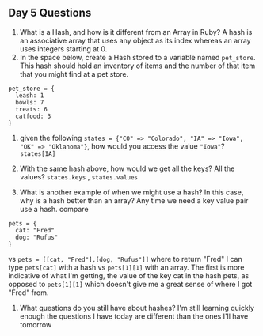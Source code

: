 ## Day 5 Questions

1. What is a Hash, and how is it different from an Array in Ruby?
A hash is an associative array that uses any object as its index whereas an array uses integers starting at 0.
1. In the space below, create a Hash stored to a variable named `pet_store`.  This hash should hold an inventory of items and the number of that item that you might find at a pet store.
```
pet_store = {
  leash: 1
  bowls: 7
  treats: 6
  catfood: 3
}
```

1. given the following `states = {"CO" => "Colorado", "IA" => "Iowa", "OK" => "Oklahoma"}`, how would you access the value `"Iowa"`?
`states[IA]`

1. With the same hash above, how would we get all the keys?  All the values?
`states.keys` , `states.values`

1. What is another example of when we might use a hash?  In this case, why is a hash better than an array?
Any time we need a key value pair use a hash. compare
```
pets = {
  cat: "Fred"
  dog: "Rufus"
}
```
vs
`pets = [[cat, "Fred"],[dog, "Rufus"]]`
where to return "Fred" I can type `pets[cat]` with a hash vs `pets[1][1]` with an array. The first is more indicative of what I'm getting, the value of the key cat in the hash pets, as opposed to `pets[1][1]` which doesn't give me a great sense of where I got "Fred" from.

1. What questions do you still have about hashes?
I'm still learning quickly enough the questions I have today are different than the ones I'll have tomorrow

